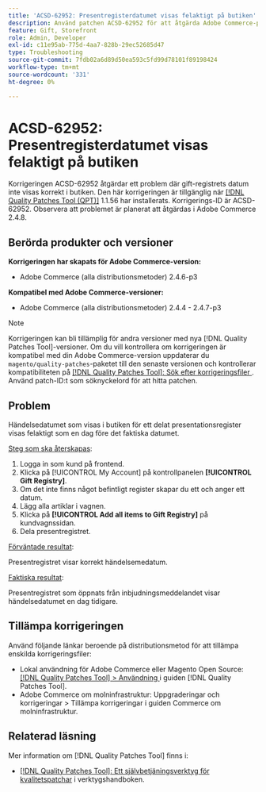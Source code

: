 ```yaml
---
title: 'ACSD-62952: Presentregisterdatumet visas felaktigt på butiken'
description: Använd patchen ACSD-62952 för att åtgärda Adobe Commerce-problemet där gift-registerdatumet visas felaktigt i butiken.
feature: Gift, Storefront
role: Admin, Developer
exl-id: c11e95ab-775d-4aa7-828b-29ec52685d47
type: Troubleshooting
source-git-commit: 7fdb02a6d89d50ea593c5fd99d78101f89198424
workflow-type: tm+mt
source-wordcount: '331'
ht-degree: 0%

---
```


# ACSD-62952: Presentregisterdatumet visas felaktigt på butiken

Korrigeringen ACSD-62952 åtgärdar ett problem där gift-registrets datum inte visas korrekt i butiken. Den här korrigeringen är tillgänglig när [[!DNL Quality Patches Tool (QPT)]](/help/tools/quality-patches-tool/quality-patches-tool-to-self-serve-quality-patches.md) 1.1.56 har installerats. Korrigerings-ID är ACSD-62952. Observera att problemet är planerat att åtgärdas i Adobe Commerce 2.4.8.

## Berörda produkter och versioner

**Korrigeringen har skapats för Adobe Commerce-version:**

* Adobe Commerce (alla distributionsmetoder) 2.4.6-p3

**Kompatibel med Adobe Commerce-versioner:**

* Adobe Commerce (alla distributionsmetoder) 2.4.4 - 2.4.7-p3

>[!NOTE]
>
>Korrigeringen kan bli tillämplig för andra versioner med nya [!DNL Quality Patches Tool]-versioner. Om du vill kontrollera om korrigeringen är kompatibel med din Adobe Commerce-version uppdaterar du `magento/quality-patches`-paketet till den senaste versionen och kontrollerar kompatibiliteten på [[!DNL Quality Patches Tool]: Sök efter korrigeringsfiler ](https://experienceleague.adobe.com/tools/commerce-quality-patches/index.html). Använd patch-ID:t som söknyckelord för att hitta patchen.

## Problem

Händelsedatumet som visas i butiken för ett delat presentationsregister visas felaktigt som en dag före det faktiska datumet.

<u>Steg som ska återskapas</u>:

1. Logga in som kund på frontend.
1. Klicka på [!UICONTROL My Account] på kontrollpanelen **[!UICONTROL Gift Registry]**.
1. Om det inte finns något befintligt register skapar du ett och anger ett datum.
1. Lägg alla artiklar i vagnen.
1. Klicka på **[!UICONTROL Add all items to Gift Registry]** på kundvagnssidan.
1. Dela presentregistret.

<u>Förväntade resultat</u>:

Presentregistret visar korrekt händelsemedatum.

<u>Faktiska resultat</u>:

Presentregistret som öppnats från inbjudningsmeddelandet visar händelsedatumet en dag tidigare.

## Tillämpa korrigeringen

Använd följande länkar beroende på distributionsmetod för att tillämpa enskilda korrigeringsfiler:

* Lokal användning för Adobe Commerce eller Magento Open Source: [[!DNL Quality Patches Tool] > Användning ](/help/tools/quality-patches-tool/usage.md) i guiden [!DNL Quality Patches Tool].
* Adobe Commerce om molninfrastruktur: Uppgraderingar och korrigeringar > Tillämpa korrigeringar i guiden Commerce om molninfrastruktur.

## Relaterad läsning

Mer information om [!DNL Quality Patches Tool] finns i:

* [[!DNL Quality Patches Tool]: Ett självbetjäningsverktyg för kvalitetspatchar](/help/tools/quality-patches-tool/quality-patches-tool-to-self-serve-quality-patches.md) i verktygshandboken.
